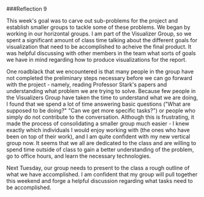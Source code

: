 ###Reflection 9

This week's goal was to carve out sub-problems for the project and establish smaller groups to tackle some of these problems. We began by working in our horizontal groups. I am part of the Visualizer Group, so we spent a significant amount of class time talking about the different goals for visualization that need to be accomplished to acheive the final product. It was helpful discussing with other members in the team what sorts of goals we have in mind regarding how to produce visualizations for the report.

One roadblack that we encountered is that many people in the group have not completed the preliminary steps necessary before we can go forward with the project - namely, reading Professor Stark's papers and understanding what problem we are trying to solve. Because few people in the Visualizers Group have taken the time to understand what we are doing, I found that we spend a lot of time answering basic questions ("What are supposed to be doing?" "Can we get more specific tasks?") or people who simply do not contribute to the conversation. Although this is frustrating, it made the process of consolidating a smaller group much easier - I knew exactly which individuals I would enjoy working with (the ones who have been on top of their work), and I am quite confident with my new vertical group now. It seems that we all are dedicated to the class and are willing to spend time outside of class to gain a better understanding of the problem, go to office hours, and learn the necessary technologies. 

Next Tuesday, our group needs to present to the class a rough outline of what we have accomplished. I am confident that my group will pull together this weekend and forge a helpful discussion regarding what tasks need to be accomplished.
